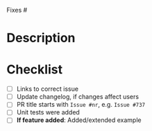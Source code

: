 Fixes #

# Description
<!---
Thanks for opening a PR!

Please add your description here of changes made and how they are going to
resolve the linked issue 
-->

# Checklist
<!---
Before requesting review, please go through this checklist:
-->

- [ ] Links to correct issue
- [ ] Update changelog, if changes affect users
- [ ] PR title starts with ``Issue #nr``, e.g. ``Issue #737``
- [ ] Unit tests were added
- [ ] **If feature added**: Added/extended example
